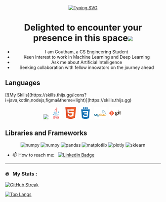 <div align = "center">
<a href="https://git.io/typing-svg"><img src="https://readme-typing-svg.demolab.com?font=Fira+Code&weight=500&size=25&pause=1000&color=F730EB&center=true&vCenter=true&random=false&width=1000&height=100&lines=Machine+Learning+Enthusiast;Working+with+Fascinating+Models;Programmer;CS+Engineer+in+Profession" alt="Typing SVG" /></a>
</div>

<div class = "intro" align="center">
<h1 align="center">Delighted to encounter your presence in this space<img src="https://media.giphy.com/media/hvRJCLFzcasrR4ia7z/giphy.gif" width="40"></h1>
<ul>
  <li>I am Goutham, a CS Engineering Student</li>
  <li>Keen Interest to work in Machine Learning and Deep Learning</li>
  <li>Ask me about Artificial Intelligence</li>
  <li>Seeking collaboration with fellow innovators on the journey ahead</li>
</ul>
</div>
<h2>Languages</h2>
[![My Skills](https://skills.thijs.gg/icons?i=java,kotlin,nodejs,figma&theme=light)](https://skills.thijs.gg)
<p align = "center">
  
<img src="https://cdn.jsdelivr.net/gh/devicons/devicon@latest/icons/python/python-original.svg" />
<img src="https://github.com/devicons/devicon/blob/master/icons/java/java-original-wordmark.svg" title="Java" alt="Java" width="40" height="40"/>&nbsp;
<img src="https://github.com/devicons/devicon/blob/master/icons/html5/html5-original.svg" title="HTML5" alt="HTML" width="40" height="40"/>&nbsp;
<img src="https://github.com/devicons/devicon/blob/master/icons/css3/css3-plain-wordmark.svg"  title="CSS3" alt="CSS" width="40" height="40"/>&nbsp;
<img src="https://github.com/devicons/devicon/blob/master/icons/mysql/mysql-original-wordmark.svg" title="MySQL"  alt="MySQL" width="40" height="40"/>&nbsp;
<img src="https://github.com/devicons/devicon/blob/master/icons/git/git-original-wordmark.svg" title="Git" alt="Git" width="40" height="40"/>&nbsp;
</p>

<h2>Libraries and Frameworks</h2>
<p align="center">
<a target="_blank"><img  src="https://img.shields.io/badge/jupyter-%23FA0F00.svg?style=for-the-badge&logo=jupyter&logoColor=white"  alt="numpy"/></a>
<a target="_blank"><img  src="https://img.shields.io/badge/numpy-%23013243.svg?style=for-the-badge&logo=numpy&logoColor=white"  alt="numpy"/></a>
<a target="_blank"><img  src="https://img.shields.io/badge/pandas-%23150458.svg?style=for-the-badge&logo=pandas&logoColor=white"  alt="pandas"/></a>
<a target="_blank"><img  src="https://img.shields.io/badge/Matplotlib-%23ffffff.svg?style=for-the-badge&logo=Matplotlib&logoColor=white"  alt="matplotlib"/></a>
<a target="_blank"><img  src="https://img.shields.io/badge/Plotly-%233F4F75.svg?style=for-the-badge&logo=plotly&logoColor=white"  alt="plotly"/></a>
<a target="_blank"><img  src="https://img.shields.io/badge/scikit--learn-%23F7931E.svg?style=for-the-badge&logo=scikit-learn&logoColor=white"  alt="sklearn"/></a>

- 📫 How to reach me: &nbsp; [![Linkedin Badge](https://img.shields.io/badge/-gouthamkumar-blue?style=flat&logo=Linkedin&logoColor=white)](https://www.linkedin.com/in/goutham-kumar-s-65a635224/)

---

### 🔥 &nbsp; My Stats :
<a href="https://git.io/streak-stats"><img src="https://streak-stats.demolab.com?user=gouthamkumar025&hide_border=true" alt="GitHub Streak" /></a>

[![Top Langs](https://github-readme-stats.vercel.app/api/top-langs/?username=gouthamkumar025&layout=compact&theme=vision-friendly-dark)](https://github.com/gouthamkumar025/github-readme-stats)

